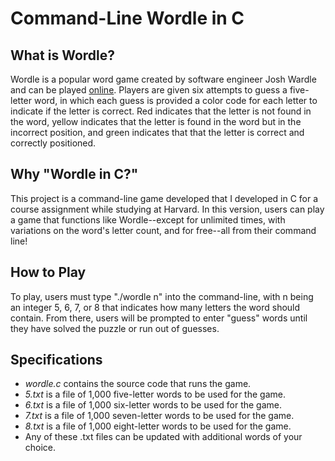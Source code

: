 # Command-Line Wordle in C

## What is Wordle?
Wordle is a popular word game created by software engineer Josh Wardle and can be played [online](https://www.nytimes.com/games/wordle/index.html). Players are given six attempts to guess a five-letter word, in which each guess is provided a color code for each letter to indicate if the letter is correct. Red indicates that the letter is not found in the word, yellow indicates that the letter is found in the word but in the incorrect position, and green indicates that that the letter is correct and correctly positioned. 

## Why "Wordle in C?"
This project is a command-line game developed that I developed in C for a course assignment while studying at Harvard. In this version, users can play a game that functions like Wordle--except for unlimited times, with variations on the word's letter count, and for free--all from their command line!

## How to Play
To play, users must type "./wordle n" into the command-line, with n being an integer 5, 6, 7, or 8 that indicates how many letters the word should contain. From there, users will be prompted to enter "guess" words until they have solved the puzzle or run out of guesses.

## Specifications
- *wordle.c* contains the source code that runs the game.
- *5.txt* is a file of 1,000 five-letter words to be used for the game. 
- *6.txt* is a file of 1,000 six-letter words to be used for the game. 
- *7.txt* is a file of 1,000 seven-letter words to be used for the game. 
- *8.txt* is a file of 1,000 eight-letter words to be used for the game. 
- Any of these .txt files can be updated with additional words of your choice.
